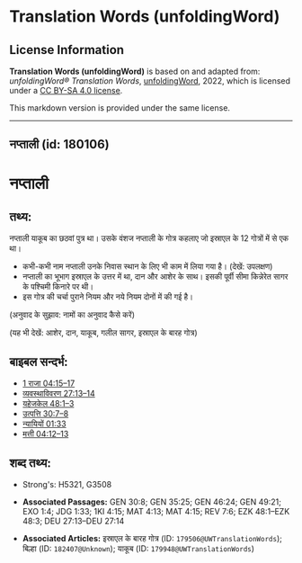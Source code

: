 # Translation Words (unfoldingWord)

## License Information

**Translation Words (unfoldingWord)** is based on and adapted from: _unfoldingWord® Translation Words_, [unfoldingWord](https://unfoldingword.org/utw), 2022, which is licensed under a [CC BY-SA 4.0 license](https://creativecommons.org/licenses/by-sa/4.0/legalcode.en).

This markdown version is provided under the same license.



--------------------------------

## नप्ताली (id: 180106)

नप्ताली
=======

तथ्य:
-----

नप्ताली याकूब का छठवां पुत्र था। उसके वंशज नप्ताली के गोत्र कहलाए जो इस्राएल के 12 गोत्रों में से एक था।

* कभी\-कभी नाम नप्ताली उनके निवास स्थान के लिए भी काम में लिया गया है। (देखें: उपलक्षण)
* नप्ताली का भूभाग इस्राएल के उत्तर में था, दान और आशेर के साथ। इसकी पूर्वी सीमा किन्नेरेत सागर के पश्चिमी किनारे पर थी।
* इस गोत्र की चर्चा पुराने नियम और नये नियम दोनों में की गई है।

(अनुवाद के सुझाव: नामों का अनुवाद कैसे करें)

(यह भी देखें: आशेर, दान, याकूब, गलील सागर, इस्राएल के बारह गोत्र)

बाइबल सन्दर्भ:
--------------

* [1 राजा 04:15–17](https://ref.ly/1Kgs0:0)
* [व्यवस्थाविवरण 27:13–14](https://ref.ly/Deut27:13-Deut27:14)
* [यहेजकेल 48:1–3](https://ref.ly/Ezek48:1-Ezek48:3)
* [उत्पत्ति 30:7–8](https://ref.ly/Gen30:7-Gen30:8)
* [न्यायियों 01:33](https://ref.ly/Judg1:33)
* [मत्ती 04:12–13](https://ref.ly/Matt4:12-Matt4:13)

शब्द तथ्य:
----------

* Strong's: H5321, G3508

* **Associated Passages:** GEN 30:8; GEN 35:25; GEN 46:24; GEN 49:21; EXO 1:4; JDG 1:33; 1KI 4:15; MAT 4:13; MAT 4:15; REV 7:6; EZK 48:1–EZK 48:3; DEU 27:13–DEU 27:14
* **Associated Articles:** इस्राएल के बारह गोत्र (ID: `179506@UWTranslationWords`); बिल्हा (ID: `182407@Unknown`); याकूब (ID: `179948@UWTranslationWords`)

